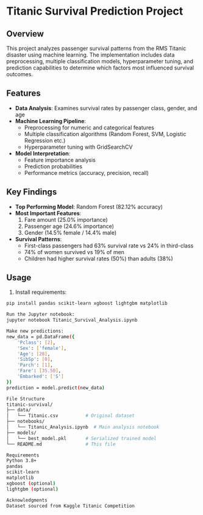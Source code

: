 # Titanic Survival Prediction Project

## Overview
This project analyzes passenger survival patterns from the RMS Titanic disaster using machine learning. The implementation includes data preprocessing, multiple classification models, hyperparameter tuning, and prediction capabilities to determine which factors most influenced survival outcomes.

## Features
- **Data Analysis**: Examines survival rates by passenger class, gender, and age
- **Machine Learning Pipeline**:
  - Preprocessing for numeric and categorical features
  - Multiple classification algorithms (Random Forest, SVM, Logistic Regression etc.)
  - Hyperparameter tuning with GridSearchCV
- **Model Interpretation**:
  - Feature importance analysis
  - Prediction probabilities
  - Performance metrics (accuracy, precision, recall)

## Key Findings
- **Top Performing Model**: Random Forest (82.12% accuracy)
- **Most Important Features**: 
  1. Fare amount (25.0% importance)
  2. Passenger age (24.6% importance) 
  3. Gender (14.5% female / 14.4% male)
- **Survival Patterns**:
  - First-class passengers had 63% survival rate vs 24% in third-class
  - 74% of women survived vs 19% of men
  - Children had higher survival rates (50%) than adults (38%)

## Usage
1. Install requirements:
```bash
pip install pandas scikit-learn xgboost lightgbm matplotlib

Run the Jupyter notebook:
jupyter notebook Titanic_Survival_Analysis.ipynb

Make new predictions:
new_data = pd.DataFrame({
    'Pclass': [2],
    'Sex': ['female'],
    'Age': [28],
    'SibSp': [0],
    'Parch': [1],
    'Fare': [35.50],
    'Embarked': ['S']
})
prediction = model.predict(new_data)

File Structure
titanic-survival/
├── data/
│   └── Titanic.csv          # Original dataset
├── notebooks/
│   └── Titanic_Analysis.ipynb  # Main analysis notebook
├── models/
│   └── best_model.pkl       # Serialized trained model
└── README.md                # This file

Requirements
Python 3.8+
pandas
scikit-learn
matplotlib
xgboost (optional)
lightgbm (optional)

Acknowledgments
Dataset sourced from Kaggle Titanic Competition
